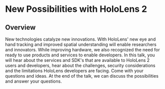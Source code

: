 # New Possibilities with HoloLens 2

## Overview

New technologies catalyze new innovations. With HoloLens' new eye and hand tracking and improved spatial understanding will enable researchers and innovators. 
While improving hardware, we also recognized the need for ready to use products and services to enable developers. In this talk, you will hear about the services and SDK's that are available to HoloLens 2 users and developers, hear about the challenges, security considerations and the limitations HoloLens developers are facing. Come with your questions and ideas. At the end of the talk, we can discuss the possibilities and answer your questions. 
